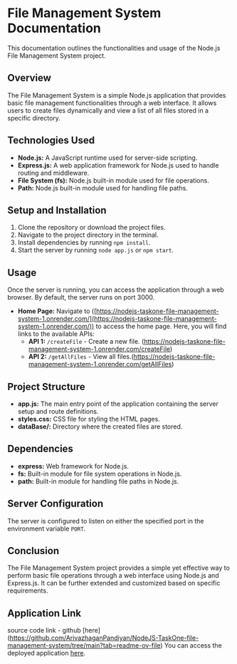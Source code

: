 # File Management System Documentation

This documentation outlines the functionalities and usage of the Node.js File Management System project.

## Overview

The File Management System is a simple Node.js application that provides basic file management functionalities through a web interface. It allows users to create files dynamically and view a list of all files stored in a specific directory.

## Technologies Used

- **Node.js:** A JavaScript runtime used for server-side scripting.
- **Express.js:** A web application framework for Node.js used to handle routing and middleware.
- **File System (fs):** Node.js built-in module used for file operations.
- **Path:** Node.js built-in module used for handling file paths.

## Setup and Installation

1. Clone the repository or download the project files.
2. Navigate to the project directory in the terminal.
3. Install dependencies by running `npm install`.
4. Start the server by running `node app.js` or `npm start`.

## Usage

Once the server is running, you can access the application through a web browser. By default, the server runs on port 3000.

- **Home Page:** Navigate to ([https://nodejs-taskone-file-management-system-1.onrender.com/](https://nodejs-taskone-file-management-system-1.onrender.com/)) to access the home page. Here, you will find links to the available APIs:
  - **API 1:** `/createFile` - Create a new file. (https://nodejs-taskone-file-management-system-1.onrender.com/createFile)
  - **API 2:** `/getAllFiles` - View all files.(https://nodejs-taskone-file-management-system-1.onrender.com/getAllFiles)

## Project Structure

- **app.js:** The main entry point of the application containing the server setup and route definitions.
- **styles.css:** CSS file for styling the HTML pages.
- **dataBase/:** Directory where the created files are stored.

## Dependencies

- **express:** Web framework for Node.js.
- **fs:** Built-in module for file system operations in Node.js.
- **path:** Built-in module for handling file paths in Node.js.

## Server Configuration

The server is configured to listen on either the specified port in the environment variable `PORT`.

## Conclusion

The File Management System project provides a simple yet effective way to perform basic file operations through a web interface using Node.js and Express.js. It can be further extended and customized based on specific requirements.

## Application Link
source code link - github [here] (https://github.com/ArivazhaganPandiyan/NodeJS-TaskOne-file-management-system/tree/main?tab=readme-ov-file)
You can access the deployed application [here](https://nodejs-taskone-file-management-system-1.onrender.com/).
